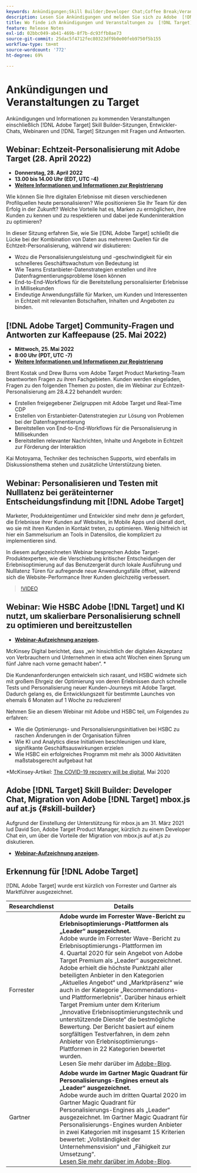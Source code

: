 ```yaml
---
keywords: Ankündigungen;Skill Builder;Developer Chat;Coffee Break;Veranstaltungen;Forrester;Gartner;Webinar
description: Lesen Sie Ankündigungen und melden Sie sich zu Adobe  [!DNL Target] -Veranstaltungen wie Skill Builder-Sitzungen, Chats für Entwickler und Produkt-Manager, Webinare und mehr an.
title: Wo finde ich Ankündigungen und Veranstaltungen zu  [!DNL Target] ?
feature: Release Notes
exl-id: 02bbc049-ab41-469b-8f7b-dc93ffb8ae73
source-git-commit: 25dac5f4712fec80323df9b0e00feb9750f5b155
workflow-type: tm+mt
source-wordcount: '772'
ht-degree: 69%

---
```


# Ankündigungen und Veranstaltungen zu Target

Ankündigungen und Informationen zu kommenden Veranstaltungen einschließlich [!DNL Adobe Target] Skill Builder-Sitzungen, Entwickler-Chats, Webinaren und [!DNL Target] Sitzungen mit Fragen und Antworten.

## Webinar: Echtzeit-Personalisierung mit Adobe Target (28. April 2022)

* **Donnerstag, 28. April 2022**
* **13.00 bis 14.00 Uhr (EDT, UTC -4)**
* **[Weitere Informationen und Informationen zur Registrierung](https://real-time.dxfieldmarketing.adobeevents.com/)**

Wie können Sie Ihre digitalen Erlebnisse mit diesen verschiedenen Profilquellen heute personalisieren? Wie positionieren Sie Ihr Team für den Erfolg in der Zukunft? Welche Vorteile hat es, Marken zu ermöglichen, ihre Kunden zu kennen und zu respektieren und dabei jede Kundeninteraktion zu optimieren?

In dieser Sitzung erfahren Sie, wie Sie [!DNL Adobe Target] schließt die Lücke bei der Kombination von Daten aus mehreren Quellen für die Echtzeit-Personalisierung, während wir diskutieren:

* Wozu die Personalisierungsleistung und -geschwindigkeit für ein schnelleres Geschäftswachstum von Bedeutung ist
* Wie Teams Erstanbieter-Datenstrategien erstellen und ihre Datenfragmentierungsprobleme lösen können
* End-to-End-Workflows für die Bereitstellung personalisierter Erlebnisse in Millisekunden
* Eindeutige Anwendungsfälle für Marken, um Kunden und Interessenten in Echtzeit mit relevanten Botschaften, Inhalten und Angeboten zu binden.

## [!DNL Adobe Target] Community-Fragen und Antworten zur Kaffeepause (25. Mai 2022)

* **Mittwoch, 25. Mai 2022**
* **8:00 Uhr (PDT, UTC -7)**
* **[Weitere Informationen und Informationen zur Registrierung](https://adobe.ly/3LbOj4G)**

Brent Kostak und Drew Burns vom Adobe Target Product Marketing-Team beantworten Fragen zu ihren Fachgebieten. Kunden werden eingeladen, Fragen zu den folgenden Themen zu posten, die im Webinar zur Echtzeit-Personalisierung am 28.4.22 behandelt wurden:

* Erstellen freigegebener Zielgruppen mit Adobe Target und Real-Time CDP
* Erstellen von Erstanbieter-Datenstrategien zur Lösung von Problemen bei der Datenfragmentierung
* Bereitstellen von End-to-End-Workflows für die Personalisierung in Millisekunden
* Bereitstellen relevanter Nachrichten, Inhalte und Angebote in Echtzeit zur Förderung der Interaktion

Kai Motoyama, Techniker des technischen Supports, wird ebenfalls im Diskussionsthema stehen und zusätzliche Unterstützung bieten.

## Webinar: Personalisieren und Testen mit Nulllatenz bei geräteinterner Entscheidungsfindung mit [!DNL Adobe Target]

Marketer, Produkteigentümer und Entwickler sind mehr denn je gefordert, die Erlebnisse ihrer Kunden auf Websites, in Mobile Apps und überall dort, wo sie mit ihren Kunden in Kontakt treten, zu optimieren. Wenig hilfreich ist hier ein Sammelsurium an Tools in Datensilos, die kompliziert zu implementieren sind.

In diesem aufgezeichneten Webinar besprechen Adobe Target-Produktexperten, wie die Verschiebung kritischer Entscheidungen der Erlebnisoptimierung auf das Benutzergerät durch lokale Ausführung und Nulllatenz Türen für aufregende neue Anwendungsfälle öffnet, während sich die Website-Performance Ihrer Kunden gleichzeitig verbessert.

>[!VIDEO](https://video.tv.adobe.com/v/328148)

## Webinar: Wie HSBC Adobe [!DNL Target] und KI nutzt, um skalierbare Personalisierung schnell zu optimieren und bereitzustellen

* **[Webinar-Aufzeichnung anzeigen](https://seminars.adobeconnect.com/ps4ozlg7qfdy/?proto=true).**

McKinsey Digital berichtet, dass „wir hinsichtlich der digitalen Akzeptanz von Verbrauchern und Unternehmen in etwa acht Wochen einen Sprung um fünf Jahre nach vorne gemacht haben“. *

Die Kundenanforderungen entwickeln sich rasant, und HSBC widmete sich mit großem Ehrgeiz der Optimierung von deren Erlebnissen durch schnelle Tests und Personalisierung neuer Kunden-Journeys mit Adobe Target. Dadurch gelang es, die Entwicklungszeit für bestimmte Launches von ehemals 6 Monaten auf 1 Woche zu reduzieren!

Nehmen Sie an diesem Webinar mit Adobe und HSBC teil, um Folgendes zu erfahren:

* Wie die Optimierungs- und Personalisierungsinitiativen bei HSBC zu raschen Änderungen in der Organisation führen
* Wie KI und Analytics diese Initiativen beschleunigen und klare, signifikante Geschäftsauswirkungen erzielen
* Wie HSBC ein erfolgreiches Programm mit mehr als 3000 Aktivitäten maßstabsgerecht aufgebaut hat

*McKinsey-Artikel: [The COVID-19 recovery will be digital](https://www.mckinsey.com/business-functions/mckinsey-digital/our-insights/the-covid-19-recovery-will-be-digital-a-plan-for-the-first-90-days#), Mai 2020

## Adobe [!DNL Target] Skill Builder: Developer Chat, Migration von Adobe [!DNL Target] mbox.js auf at.js {#skill-builder}

Aufgrund der Einstellung der Unterstützung für mbox.js am 31. März 2021 lud David Son, Adobe Target Product Manager, kürzlich zu einem Developer Chat ein, um über die Vorteile der Migration von mbox.js auf at.js zu diskutieren.

* **[Webinar-Aufzeichnung anzeigen](https://seminars.adobeconnect.com/ptdo6mfo6qn6/?proto=true).**

## Erkennung für [!DNL Adobe Target]

[!DNL Adobe Target] wurde erst kürzlich von Forrester und Gartner als Marktführer ausgezeichnet.

| Researchdienst | Details |
| --- | --- |
| Forrester | **Adobe wurde im Forrester Wave-Bericht zu Erlebnisoptimierungs-Plattformen als „Leader“ ausgezeichnet.**<br> Adobe wurde im Forrester Wave-Bericht zu Erlebnisoptimierungs-Plattformen im 4. Quartal 2020 für sein Angebot von Adobe Target Premium als „Leader“ ausgezeichnet. Adobe erhielt die höchste Punktzahl aller beteiligten Anbieter in den Kategorien „Aktuelles Angebot“ und „Marktpräsenz“ wie auch in der Kategorie „Recommendations- und Plattformerlebnis“. Darüber hinaus erhielt Target Premium unter dem Kriterium „Innovative Erlebnisoptimierungstechnik und unterstützende Dienste“ die bestmögliche Bewertung. Der Bericht basiert auf einem sorgfältigen Testverfahren, in dem zehn Anbieter von Erlebnisoptimierungs-Plattformen in 22 Kategorien bewertet wurden.<br>Lesen Sie mehr darüber im [Adobe-Blog](https://blog.adobe.com/en/2020/11/24/adobe-named-leader-in-forrester-wave-report-experience-optimization-platforms.html). |
| Gartner | **Adobe wurde im Gartner Magic Quadrant für Personalisierungs-Engines erneut als „Leader“ ausgezeichnet.**<br> Adobe wurde auch im dritten Quartal 2020 im Gartner Magic Quadrant für Personalisierungs-Engines als „Leader“ ausgezeichnet. Im Gartner Magic Quadrant für Personalisierungs-Engines wurden Anbieter in zwei Kategorien mit insgesamt 15 Kriterien bewertet: „Vollständigkeit der Unternehmensvision“ und „Fähigkeit zur Umsetzung“.<br>[Lesen Sie mehr darüber im Adobe-Blog](https://theblog.adobe.com/adobe-again-named-leader-in-gartner-magic-quadrant-for-personalization-engines/). |


